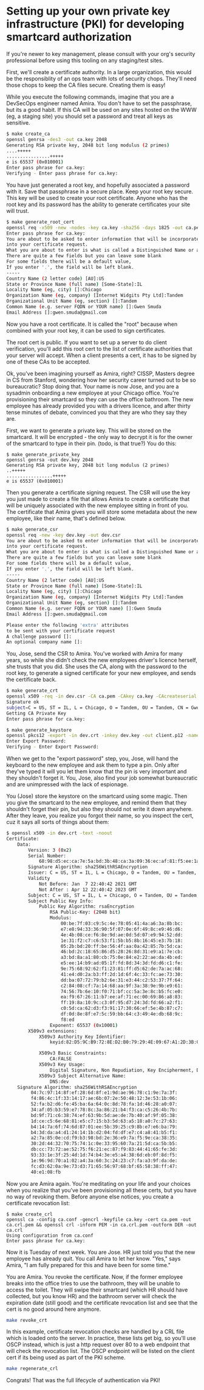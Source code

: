 # Setting up your own private key infrastructure (PKI) for developing smartcard authorization

If you're newer to key management, please consult with your org's security professional before using this
tooling on any staging/test sites.

First, we'll create a certificate authority. In a large organization, this would be the responsiblity of an ops team with
lots of security chops. They'll need those chops to keep the CA files secure. Creating them is easy!

While you execute the following commands, imagine that you are a DevSecOps engineer named Amira. You don't have to set the passphrase, but its a good habit. If this CA will be used on any sites hosted on the WWW (eg, a staging site) you should set a password and treat all keys as sensitive.

``` bash
$ make create_ca
openssl genrsa -des3 -out ca.key 2048
Generating RSA private key, 2048 bit long modulus (2 primes)
....+++++
................+++++
e is 65537 (0x010001)
Enter pass phrase for ca.key:
Verifying - Enter pass phrase for ca.key:
```

You have just generated a root key, and hopefully associated a password with it. Save that passphrase in a secure place. Keep your root key secure. This key will be used to create your root certificate. Anyone who has the root key and its password has the ability to generate certificates your site will trust.

``` bash
$ make generate_root_cert 
openssl req -x509 -new -nodes -key ca.key -sha256 -days 1825 -out ca.pem
Enter pass phrase for ca.key:
You are about to be asked to enter information that will be incorporated
into your certificate request.
What you are about to enter is what is called a Distinguished Name or a DN.
There are quite a few fields but you can leave some blank
For some fields there will be a default value,
If you enter '.', the field will be left blank.
-----
Country Name (2 letter code) [AU]:US      
State or Province Name (full name) [Some-State]:IL
Locality Name (eg, city) []:Chicago
Organization Name (eg, company) [Internet Widgits Pty Ltd]:Tandem
Organizational Unit Name (eg, section) []:Tandem
Common Name (e.g. server FQDN or YOUR name) []:Gwen Smuda
Email Address []:gwen.smuda@gmail.com
```

Now you have a root certificate. It is called the "root" because when combined with your root key, it can be used to sign certificates.

The root cert is public. If you want to set up a server to do client verification, you'll add this root cert to the list of certificate authorities that your server will accept. When a client presents a cert, it has to be signed by one of these CAs to be accepted.

Ok, you've been imagining yourself as Amira, right? CISSP, Masters degree in CS from Stanford, wondering how her security career turned out to be so bureaucratic? Stop doing that. Your name is now Jose, and you are a sysadmin onboarding a new employee at your Chicago office. You're provisioning their smartcard so they can use the office bathroom. The new employee has already provided you with a drivers licence, and after thirty tense minutes of debate, convinced you that they are who they say they are.

First, we want to generate a private key. This will be stored on the smartcard. It will be encrypted - the only way to decrypt it is for the owner of the smartcard to type in their pin. (todo, is that true?) You do this:

```
$ make generate_private_key
openssl genrsa -out dev.key 2048
Generating RSA private key, 2048 bit long modulus (2 primes)
..+++++
.................+++++
e is 65537 (0x010001)
```

Then you generate a certificate signing request. The CSR will use the key you just made to create a file that allows Amira to create a certificate that will be uniquely associated with the new employee sitting in front of you. The certificate that Amira gives you will store some metadata about the new employee, like their name, that's defined below.

``` bash
$ make generate_csr
openssl req -new -key dev.key -out dev.csr
You are about to be asked to enter information that will be incorporated
into your certificate request.
What you are about to enter is what is called a Distinguished Name or a DN.
There are quite a few fields but you can leave some blank
For some fields there will be a default value,
If you enter '.', the field will be left blank.
-----
Country Name (2 letter code) [AU]:US
State or Province Name (full name) [Some-State]:IL
Locality Name (eg, city) []:Chicago
Organization Name (eg, company) [Internet Widgits Pty Ltd]:Tandem
Organizational Unit Name (eg, section) []:Tandem
Common Name (e.g. server FQDN or YOUR name) []:Gwen Smuda
Email Address []:gwen.smuda@gmail.com

Please enter the following 'extra' attributes
to be sent with your certificate request
A challenge password []:
An optional company name []:
```

You, Jose, send the CSR to Amira. You've worked with Amira for many years, so while she didn't check the new employees driver's licence herself, she trusts that you did. She uses the CA, along with the password to the root key, to generate a signed certificate for your new employee, and sends the certificate back.

``` bash
$ make generate_crt
openssl x509 -req -in dev.csr -CA ca.pem -CAkey ca.key -CAcreateserial -out dev.crt -days 825 -sha256 -extfile config.ext
Signature ok
subject=C = US, ST = IL, L = Chicago, O = Tandem, OU = Tandem, CN = Gwen Smuda, emailAddress = gwen.smuda@gmail.com
Getting CA Private Key
Enter pass phrase for ca.key:
```

```bash
$ make generate_keystore
openssl pkcs12 -export -in dev.crt -inkey dev.key -out client.p12 -name "clientcert"
Enter Export Password:
Verifying - Enter Export Password:
```

When we get to the "export password" step, you, Jose, will hand the keyboard to the new employee and ask them to type a pin. Only after they've typed it will you let them know that the pin is very important and they shouldn't forget it. You, Jose, also find your job somewhat bureaucratic and are unimpressed with the lack of espionage.

You (Jose) store the keystore on the smartcard using some magic. Then you give the smartcard to the new employee, and remind them that they shouldn't forget their pin, but also they should not write it down anywhere. After they leave, you realize you forgot their name, so you inspect the cert, cuz it says all sorts of things about them:

``` bash
$ openssl x509 -in dev.crt -text -noout
Certificate:
    Data:
        Version: 3 (0x2)
        Serial Number:
            68:98:d5:ec:ca:7e:5a:bd:3b:48:ca:3a:09:36:ec:af:81:f5:ee:1a
        Signature Algorithm: sha256WithRSAEncryption
        Issuer: C = US, ST = IL, L = Chicago, O = Tandem, OU = Tandem, CN = Gwen Smuda, emailAddress = gwen.smuda@gmail.com
        Validity
            Not Before: Jan  7 22:40:42 2021 GMT
            Not After : Apr 12 22:40:42 2023 GMT
        Subject: C = US, ST = IL, L = Chicago, O = Tandem, OU = Tandem, CN = Gwen Smuda, emailAddress = gwen.smuda@gmail.com
        Subject Public Key Info:
            Public Key Algorithm: rsaEncryption
                RSA Public-Key: (2048 bit)
                Modulus:
                    00:be:7f:03:c9:5c:4e:78:05:41:4a:a6:3a:8b:bc:
                    e7:e8:94:33:36:90:5f:07:0e:6f:49:8c:e9:46:d6:
                    4e:4b:08:ce:f6:8e:9d:ae:0d:5d:07:e9:94:52:dd:
                    1e:31:f2:c7:c6:53:f1:5b:b5:8b:16:45:e3:7b:18:
                    05:2b:bd:20:ff:be:56:4f:aa:0a:42:85:7b:5d:ca:
                    46:bd:2c:18:65:86:d5:28:26:8d:31:e9:a1:7e:cb:
                    a3:bd:8a:a1:80:cb:75:0e:84:e2:22:ae:da:4b:ed:
                    e5:ee:14:b9:ad:05:1f:fd:8d:34:3d:fd:d6:c1:fe:
                    9e:75:68:92:62:f1:23:81:ff:d5:62:de:7a:ac:68:
                    41:e4:d0:2a:b3:ff:2d:1d:6f:4c:33:fc:ae:73:30:
                    dd:ba:07:72:79:b2:6e:31:e3:44:c2:53:37:7f:64:
                    c2:84:08:cf:7a:14:68:aa:9f:3a:38:9e:9b:e9:61:
                    74:56:7b:6e:10:f0:71:bf:cc:5a:3e:8c:b5:fc:e0:
                    ea:f9:67:26:11:b7:ee:af:71:ec:00:69:86:a8:83:
                    ff:19:8a:10:9c:c3:0f:95:d7:24:3d:fd:66:a2:f1:
                    c0:5d:ca:62:d3:f3:91:17:30:66:ef:5e:4b:87:c7:
                    df:0d:8e:8f:e7:5c:59:bb:64:c3:49:4e:db:68:9c:
                    f8:ed
                Exponent: 65537 (0x10001)
        X509v3 extensions:
            X509v3 Authority Key Identifier: 
                keyid:82:D5:9C:B9:72:8E:D2:B0:79:29:4E:09:67:A1:2D:3B:C8:09:92:1D

            X509v3 Basic Constraints: 
                CA:FALSE
            X509v3 Key Usage: 
                Digital Signature, Non Repudiation, Key Encipherment, Data Encipherment
            X509v3 Subject Alternative Name: 
                DNS:dev
    Signature Algorithm: sha256WithRSAEncryption
         04:7c:97:14:8f:ef:28:6d:8f:e1:9d:ae:96:78:c1:9e:7a:3f:
         f4:86:4c:1f:33:14:17:ae:6b:07:2e:50:48:12:3e:53:1b:06:
         52:fa:b2:d6:fe:45:ba:6a:64:0c:8d:78:fa:1d:46:28:a0:07:
         34:af:05:b3:59:e7:78:8c:3a:86:21:b4:f3:ca:c5:26:4b:7b:
         bd:9f:71:c6:38:74:ef:63:9b:5d:ae:de:7b:40:af:9f:05:38:
         1d:ce:c5:6e:68:81:e5:c7:15:b3:5d:63:a5:18:a0:7c:27:63:
         b4:14:7a:6f:74:6d:87:01:ee:5b:39:25:c9:8b:e7:e6:ba:79:
         b4:3d:da:a4:d1:24:14:1b:d2:04:fd:df:e7:c4:a8:41:b5:f1:
         a2:7a:85:0e:cd:f9:b3:98:bd:2e:36:e9:7a:f5:9e:ca:38:35:
         30:2d:44:32:70:75:74:1c:0e:33:95:60:7a:21:5d:ca:5b:b5:
         db:cc:73:72:ae:52:75:f6:21:ec:87:f9:83:44:41:65:fe:3d:
         93:33:1e:3f:25:4d:1d:74:b4:3e:e5:a4:38:6d:eb:0f:8d:f5:
         1e:96:9d:70:a1:02:a4:3a:60:3c:24:23:c7:fa:a3:9f:da:de:
         fc:d3:62:0a:9e:73:d3:71:65:56:97:68:bf:65:58:38:ff:47:
         40:e1:08:fb
```

Now you are Amira again. You're meditating on your life and your choices when you realize that you've been provisioning all these certs, but 
you have no way of revoking them. Before anyone else notices, you create a certificate revocation list:

```
$ make create_crl
openssl ca -config ca.conf -gencrl -keyfile ca.key -cert ca.pem -out ca.crl.pem && openssl crl -inform PEM -in ca.crl.pem -outform DER -out ca.crl
Using configuration from ca.conf
Enter pass phrase for ca.key:
```

Now it is Tuesday of next week. You are Jose. HR just told you that the new employee has already quit. You call Amira to let her know. "Yes," says Amira, "I am fully prepared for this and have been for some time." 

You are Amira. You revoke the certificate. Now, if the former employee breaks into the office tries to use the bathroom, they will be unable to access the toilet. They will swipe their smartcard (which HR should have collected, but you know HR) and the bathroom server will check the expiration date (still good) and the certificate revocation list and see that the cert is no good around here anymore.


```bash
make revoke_crt 
```

In this example, certificate revocation checks are handled by a CRL file which is loaded onto the server. In practice, these lists get big, so you'll use OSCP instead, which is just a http request over 80 to a web endpoint that will check the revocation list. The OSCP endpoint will be listed on the client cert if its being used as part of the PKI scheme.

```bash
make regenerate_crl
```

Congrats! That was the full lifecycle of authentication via PKI!
